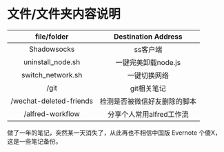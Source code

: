 # 文件/文件夹内容说明


| file/folder|Destination Address|
|:---:|:---:|
|       Shadowsocks      |         ss客户端       |
|   uninstall_node.sh    |   一键完美卸载node.js   |
|    switch_network.sh   |      一键切换网络       |
|       /git             |      git相关笔记        |
| /wechat-deleted-friends|检测是否被微信好友删除的脚本|
|    /alfred-workflow    |  分享个人常用alfred工作流|

做了一年的笔记，突然某一天消失了，从此再也不相信中国版 Evernote 个傻X，这是一些笔记备份。
